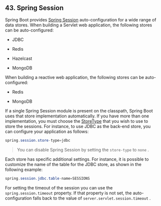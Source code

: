 ## 43. Spring Session

Spring Boot provides [Spring Session](https://projects.spring.io/spring-session/) auto-configuration for a wide range of data stores. When building a Servlet web application, the following stores can be auto-configured:

- JDBC

- Redis

- Hazelcast

- MongoDB

When building a reactive web application, the following stores can be auto-configured:

- Redis

- MongoDB

If a single Spring Session module is present on the classpath, Spring Boot uses that store implementation automatically. If you have more than one implementation, you must choose the [StoreType](https://github.com/spring-projects/spring-boot/tree/v2.1.0.RELEASE/spring-boot-project/spring-boot-autoconfigure/src/main/java/org/springframework/boot/autoconfigure/session/StoreType.java) that you wish to use to store the sessions. For instance, to use JDBC as the back-end store, you can configure your application as follows:

```java
spring.session.store-type=jdbc
```

> You can disable Spring Session by setting the  `store-type`  to  `none` .

Each store has specific additional settings. For instance, it is possible to customize the name of the table for the JDBC store, as shown in the following example:

```java
spring.session.jdbc.table-name=SESSIONS
```

For setting the timeout of the session you can use the  `spring.session.timeout`  property. If that property is not set, the auto-configuration falls back to the value of  `server.servlet.session.timeout` .
